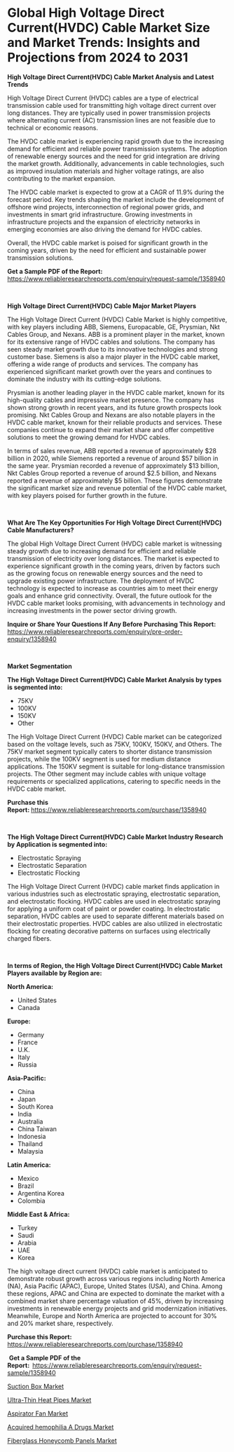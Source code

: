 <p><h1>Global High Voltage Direct Current(HVDC) Cable Market Size and Market Trends: Insights and Projections from 2024 to 2031</h1></p><p><strong>High Voltage Direct Current(HVDC) Cable Market Analysis and Latest Trends</strong></p>
<p><p>High Voltage Direct Current (HVDC) cables are a type of electrical transmission cable used for transmitting high voltage direct current over long distances. They are typically used in power transmission projects where alternating current (AC) transmission lines are not feasible due to technical or economic reasons.</p><p>The HVDC cable market is experiencing rapid growth due to the increasing demand for efficient and reliable power transmission systems. The adoption of renewable energy sources and the need for grid integration are driving the market growth. Additionally, advancements in cable technologies, such as improved insulation materials and higher voltage ratings, are also contributing to the market expansion.</p><p>The HVDC cable market is expected to grow at a CAGR of 11.9% during the forecast period. Key trends shaping the market include the development of offshore wind projects, interconnection of regional power grids, and investments in smart grid infrastructure. Growing investments in infrastructure projects and the expansion of electricity networks in emerging economies are also driving the demand for HVDC cables.</p><p>Overall, the HVDC cable market is poised for significant growth in the coming years, driven by the need for efficient and sustainable power transmission solutions.</p></p>
<p><strong>Get a Sample PDF of the Report:&nbsp;</strong> <a href="https://www.reliableresearchreports.com/enquiry/request-sample/1358940">https://www.reliableresearchreports.com/enquiry/request-sample/1358940</a></p>
<p>&nbsp;</p>
<p><strong>High Voltage Direct Current(HVDC) Cable Major Market Players</strong></p>
<p><p>The High Voltage Direct Current (HVDC) Cable Market is highly competitive, with key players including ABB, Siemens, Europacable, GE, Prysmian, Nkt Cables Group, and Nexans. ABB is a prominent player in the market, known for its extensive range of HVDC cables and solutions. The company has seen steady market growth due to its innovative technologies and strong customer base. Siemens is also a major player in the HVDC cable market, offering a wide range of products and services. The company has experienced significant market growth over the years and continues to dominate the industry with its cutting-edge solutions.</p><p>Prysmian is another leading player in the HVDC cable market, known for its high-quality cables and impressive market presence. The company has shown strong growth in recent years, and its future growth prospects look promising. Nkt Cables Group and Nexans are also notable players in the HVDC cable market, known for their reliable products and services. These companies continue to expand their market share and offer competitive solutions to meet the growing demand for HVDC cables.</p><p>In terms of sales revenue, ABB reported a revenue of approximately $28 billion in 2020, while Siemens reported a revenue of around $57 billion in the same year. Prysmian recorded a revenue of approximately $13 billion, Nkt Cables Group reported a revenue of around $2.5 billion, and Nexans reported a revenue of approximately $5 billion. These figures demonstrate the significant market size and revenue potential of the HVDC cable market, with key players poised for further growth in the future.</p></p>
<p>&nbsp;</p>
<p><strong>What Are The Key Opportunities For High Voltage Direct Current(HVDC) Cable Manufacturers?</strong></p>
<p><p>The global High Voltage Direct Current (HVDC) cable market is witnessing steady growth due to increasing demand for efficient and reliable transmission of electricity over long distances. The market is expected to experience significant growth in the coming years, driven by factors such as the growing focus on renewable energy sources and the need to upgrade existing power infrastructure. The deployment of HVDC technology is expected to increase as countries aim to meet their energy goals and enhance grid connectivity. Overall, the future outlook for the HVDC cable market looks promising, with advancements in technology and increasing investments in the power sector driving growth.</p></p>
<p><strong>Inquire or Share Your Questions If Any Before Purchasing This Report:</strong> <a href="https://www.reliableresearchreports.com/enquiry/pre-order-enquiry/1358940">https://www.reliableresearchreports.com/enquiry/pre-order-enquiry/1358940</a></p>
<p>&nbsp;</p>
<p><strong>Market Segmentation</strong></p>
<p><strong>The High Voltage Direct Current(HVDC) Cable Market Analysis by types is segmented into:</strong></p>
<p><ul><li>75KV</li><li>100KV</li><li>150KV</li><li>Other</li></ul></p>
<p><p>The High Voltage Direct Current (HVDC) Cable market can be categorized based on the voltage levels, such as 75KV, 100KV, 150KV, and Others. The 75KV market segment typically caters to shorter distance transmission projects, while the 100KV segment is used for medium distance applications. The 150KV segment is suitable for long-distance transmission projects. The Other segment may include cables with unique voltage requirements or specialized applications, catering to specific needs in the HVDC cable market.</p></p>
<p><strong>Purchase this Report:&nbsp;</strong><a href="https://www.reliableresearchreports.com/purchase/1358940">https://www.reliableresearchreports.com/purchase/1358940</a></p>
<p>&nbsp;</p>
<p><strong>The High Voltage Direct Current(HVDC) Cable Market Industry Research by Application is segmented into:</strong></p>
<p><ul><li>Electrostatic Spraying</li><li>Electrostatic Separation</li><li>Electrostatic Flocking</li></ul></p>
<p><p>The High Voltage Direct Current (HVDC) cable market finds application in various industries such as electrostatic spraying, electrostatic separation, and electrostatic flocking. HVDC cables are used in electrostatic spraying for applying a uniform coat of paint or powder coating. In electrostatic separation, HVDC cables are used to separate different materials based on their electrostatic properties. HVDC cables are also utilized in electrostatic flocking for creating decorative patterns on surfaces using electrically charged fibers.</p></p>
<p>&nbsp;</p>
<p><strong>In terms of Region, the High Voltage Direct Current(HVDC) Cable Market Players available by Region are:</strong></p>
<p>
    <p> <strong> North America: </strong>
        <ul>
            <li>United States</li>
            <li>Canada</li>
        </ul>
        </p> 
    <p> <strong> Europe: </strong>
        <ul>
            <li>Germany</li>
            <li>France</li>
            <li>U.K.</li>
            <li>Italy</li>
            <li>Russia</li>
        </ul>
        </p> 
    <p> <strong> Asia-Pacific: </strong>
        <ul>
            <li>China</li>
            <li>Japan</li>
            <li>South Korea</li>
            <li>India</li>
            <li>Australia</li>
            <li>China Taiwan</li>
            <li>Indonesia</li>
            <li>Thailand</li>
            <li>Malaysia</li>
        </ul>
        </p> 
    <p> <strong> Latin America: </strong>
        <ul>
            <li>Mexico</li>
            <li>Brazil</li>
            <li>Argentina Korea</li>
            <li>Colombia</li>
        </ul>
        </p> 
    <p> <strong> Middle East & Africa: </strong>
        <ul>
            <li>Turkey</li>
            <li>Saudi</li>
            <li>Arabia</li>
            <li>UAE</li>
            <li>Korea</li>
        </ul>
    </p>
    </p>
<p><p>The high voltage direct current (HVDC) cable market is anticipated to demonstrate robust growth across various regions including North America (NA), Asia Pacific (APAC), Europe, United States (USA), and China. Among these regions, APAC and China are expected to dominate the market with a combined market share percentage valuation of 45%, driven by increasing investments in renewable energy projects and grid modernization initiatives. Meanwhile, Europe and North America are projected to account for 30% and 20% market share, respectively.</p></p>
<p><strong>Purchase this Report: </strong><a href="https://www.reliableresearchreports.com/purchase/1358940">https://www.reliableresearchreports.com/purchase/1358940</a></p>
<p>&nbsp;<strong>Get a Sample PDF of the Report:&nbsp;&nbsp;</strong><a href="https://www.reliableresearchreports.com/enquiry/request-sample/1358940">https://www.reliableresearchreports.com/enquiry/request-sample/1358940</a></p>
<p><strong></strong></p>
<p><p><a href="https://medium.com/@joedaniels66/suction-box-market-furnishes-information-on-market-share-market-trends-and-market-growth-d7b0a4a30452">Suction Box Market</a></p><p><a href="https://issuu.com/reportprime-2/docs/ultra-thin-heat-pipes-market-size-2030.pptx">Ultra-Thin Heat Pipes Market</a></p><p><a href="https://medium.com/@joedaniels66/analyzing-aspirator-fan-market-global-industry-perspective-and-forecast-2024-to-2031-f12a3a4460d1">Aspirator Fan Market</a></p><p><a href="https://github.com/yoshih12/Market-Research-Report-List-1/blob/main/acquired-hemophilia-a-drugs-market.md">Acquired hemophilia A Drugs Market</a></p><p><a href="https://issuu.com/reportprime-2/docs/fiberglass-honeycomb-panels-market-size-2030.pptx">Fiberglass Honeycomb Panels Market</a></p></p>